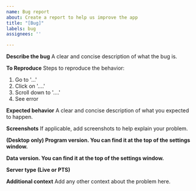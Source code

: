 ```yaml
---
name: Bug report
about: Create a report to help us improve the app
title: "[Bug]"
labels: bug
assignees: ''

---
```


**Describe the bug**
A clear and concise description of what the bug is.

**To Reproduce**
Steps to reproduce the behavior:
1. Go to '...'
2. Click on '....'
3. Scroll down to '....'
4. See error

**Expected behavior**
A clear and concise description of what you expected to happen.

**Screenshots**
If applicable, add screenshots to help explain your problem.

**(Desktop only) Program version. You can find it at the top of the settings window.**

**Data version. You can find it at the top of the settings window.**

**Server type (Live or PTS)**

**Additional context**
Add any other context about the problem here.
